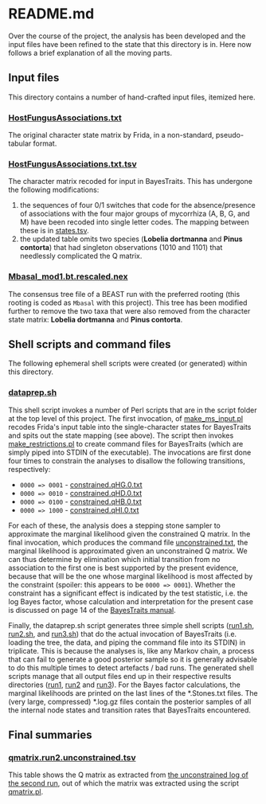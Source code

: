 README.md
=========
Over the course of the project, the analysis has been developed and the input files have
been refined to the state that this directory is in. Here now follows a brief explanation
of all the moving parts.


Input files
-----------
This directory contains a number of hand-crafted input files, itemized here.

### [HostFungusAssociations.txt](HostFungusAssociations.txt)

The original character state matrix by Frida, in a non-standard, pseudo-tabular format.

### [HostFungusAssociations.txt.tsv](HostFungusAssociations.txt.tsv)

The character matrix recoded for input in BayesTraits. This has undergone the following 
modifications: 
1. the sequences of four 0/1 switches that code for the absence/presence of associations
   with the four major groups of mycorrhiza (A, B, G, and M) have been recoded into single
   letter codes. The mapping between these is in [states.tsv](states.tsv). 
2. the updated table omits two species (**Lobelia dortmanna** and **Pinus contorta**) that 
   had singleton observations (1010 and 1101) that needlessly complicated the Q matrix.
   
### [Mbasal_mod1.bt.rescaled.nex](Mbasal_mod1.bt.rescaled.nex)

The consensus tree file of a BEAST run with the preferred rooting (this rooting is coded 
as `Mbasal` with this project). This tree has been modified further to remove the two taxa 
that were also removed from the character state matrix: **Lobelia dortmanna** and 
**Pinus contorta**.

Shell scripts and command files
-------------------------------
The following ephemeral shell scripts were created (or generated) within this directory.

### [dataprep.sh](dataprep.sh)

This shell script invokes a number of Perl scripts that are in the script folder at the 
top level of this project. The first invocation, of 
[make_ms_input.pl](../../script/make_ms_input.pl) recodes Frida's input table into the
single-character states for BayesTraits and spits out the state mapping (see above). The
script then invokes [make_restrictions.pl](../../script/make_restrictions.pl) to create
command files for BayesTraits (which are simply piped into STDIN of the executable). The
invocations are first done four times to constrain the analyses to disallow the following 
transitions, respectively: 
- `0000 => 0001` - [constrained.qHG.0.txt](constrained.qHG.0.txt)
- `0000 => 0010` - [constrained.qHD.0.txt](constrained.qHD.0.txt)
- `0000 => 0100` - [constrained.qHB.0.txt](constrained.qHB.0.txt)
- `0000 => 1000` - [constrained.qHI.0.txt](constrained.qHI.0.txt)
  
For each of these, the analysis does a stepping stone sampler to approximate the marginal 
likelihood given the constrained Q matrix. In the final invocation, which produces the
command file [unconstrained.txt](unconstrained.txt), the marginal likelihood is 
approximated given an unconstrained Q matrix. We can thus determine by elimination which 
initial transition from no association to the first one is best supported by the present 
evidence, because that will be the one whose marginal likelihood is most affected by the
constraint (spoiler: this appears to be `0000 => 0001`). Whether the constraint has a 
significant effect is indicated by the test statistic, i.e. the log Bayes factor, whose
calculation and interpretation for the present case is discussed on page 14 of the 
[BayesTraits manual](http://www.evolution.rdg.ac.uk/BayesTraitsV3/Files/BayesTraitsV3.Manual.pdf).

Finally, the dataprep.sh script generates three simple shell scripts ([run1.sh](run1.sh),
[run2.sh](run2.sh), and [run3.sh](run3.sh)) that do the actual invocation of BayesTraits 
(i.e. loading the tree, the data, and piping the command file into its STDIN) in 
triplicate. This is because the analyses is, like any Markov chain, a process that can 
fail to generate a good posterior sample so it is generally advisable to do this multiple
times to detect artefacts / bad runs. The generated shell scripts  manage that all output 
files end up in their respective results directories ([run1](run1), [run2](run2) and 
[run3](run3)). For the Bayes factor calculations, the marginal likelihoods are printed on 
the last lines of the *.Stones.txt files. The (very large, compressed) *.log.gz files 
contain the posterior samples of all the internal node states and transition rates that 
BayesTraits encountered.

Final summaries
---------------

### [qmatrix.run2.unconstrained.tsv](qmatrix.run2.unconstrained.tsv)

This table shows the Q matrix as extracted from 
[the unconstrained log of the second run](run2/HostFungusAssociations.txt.unconstrained.log.gz),
out of which the matrix was extracted using the script [qmatrix.pl](../../script/qmatrix.pl).

